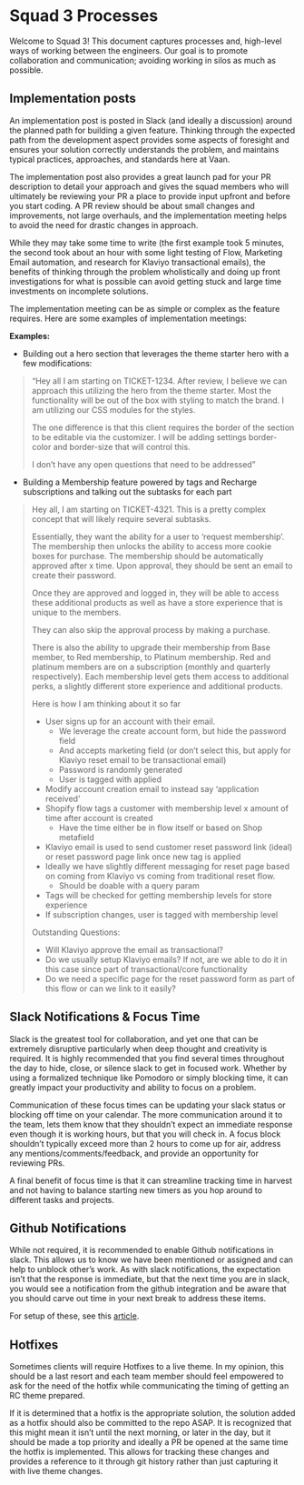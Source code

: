# Squad 3 Processes

Welcome to Squad 3! This document captures processes and, high-level ways of working between the engineers. Our goal is to promote collaboration and communication; avoiding working in silos as much as possible.

## Implementation posts

An implementation post is posted in Slack (and ideally a discussion) around the planned path for building a given feature. Thinking through the expected path from the development aspect provides some aspects of foresight and ensures your solution correctly understands the problem, and maintains typical practices, approaches, and standards here at Vaan.

The implementation post also provides a great launch pad for your PR description to detail your approach and gives the squad members who will ultimately be reviewing your PR a place to provide input upfront and before you start coding. A PR review should be about small changes and improvements, not large overhauls, and the implementation meeting helps to avoid the need for drastic changes in approach.

While they may take some time to write (the first example took 5 minutes, the second took about an hour with some light testing of Flow, Marketing Email automation, and research for Klaviyo transactional emails), the benefits of thinking through the problem wholistically and doing up front investigations for what is possible can avoid getting stuck and large time investments on incomplete solutions.

The implementation meeting can be as simple or complex as the feature requires. Here are some examples of implementation meetings:

**Examples:**

- Building out a hero section that leverages the theme starter hero with a few modifications:

> “Hey all I am starting on TICKET-1234. After review, I believe we can approach this utilizing the hero from the theme starter. Most the functionality will be out of the box with styling to match the brand. I am utilizing our CSS modules for the styles.
>
> The one difference is that this client requires the border of the section to be editable via the customizer. I will be adding settings border-color and border-size that will control this.
>
> I don’t have any open questions that need to be addressed”

- Building a Membership feature powered by tags and Recharge subscriptions and talking out the subtasks for each part

> Hey all, I am starting on TICKET-4321. This is a pretty complex concept that will likely require several subtasks.
>
> Essentially, they want the ability for a user to ‘request membership’. The membership then unlocks the ability to access more cookie boxes for purchase. The membership should be automatically approved after x time. Upon approval, they should be sent an email to create their password.
>
> Once they are approved and logged in, they will be able to access these additional products as well as have a store experience that is unique to the members.
>
> They can also skip the approval process by making a purchase.
>
> There is also the ability to upgrade their membership from Base member, to Red membership, to Platinum membership. Red and platinum members are on a subscription (monthly and quarterly respectively). Each membership level gets them access to additional perks, a slightly different store experience and additional products.
>
> Here is how I am thinking about it so far
>
> - User signs up for an account with their email.
>   - We leverage the create account form, but hide the password field
>   - And accepts marketing field (or don’t select this, but apply for Klaviyo reset email to be transactional email)
>   - Password is randomly generated
>   - User is tagged with applied
> - Modify account creation email to instead say ‘application received’
> - Shopify flow tags a customer with membership level x amount of time after account is created
>   - Have the time either be in flow itself or based on Shop metafield
> - Klaviyo email is used to send customer reset password link (ideal) or reset password page link once new tag is applied
> - Ideally we have slightly different messaging for reset page based on coming from Klaviyo vs coming from traditional reset flow.
>   - Should be doable with a query param
> - Tags will be checked for getting membership levels for store experience
> - If subscription changes, user is tagged with membership level
>
> Outstanding Questions:
>
> - Will Klaviyo approve the email as transactional?
> - Do we usually setup Klaviyo emails? If not, are we able to do it in this case since part of transactional/core functionality
> - Do we need a specific page for the reset password form as part of this flow or can we link to it easily?

## Slack Notifications & Focus Time

Slack is the greatest tool for collaboration, and yet one that can be extremely disruptive particularly when deep thought and creativity is required. It is highly recommended that you find several times throughout the day to hide, close, or silence slack to get in focused work. Whether by using a formalized technique like Pomodoro or simply blocking time, it can greatly impact your productivity and ability to focus on a problem.

Communication of these focus times can be updating your slack status or blocking off time on your calendar. The more communication around it to the team, lets them know that they shouldn’t expect an immediate response even though it is working hours, but that you will check in. A focus block shouldn’t typically exceed more than 2 hours to come up for air, address any mentions/comments/feedback, and provide an opportunity for reviewing PRs.

A final benefit of focus time is that it can streamline tracking time in harvest and not having to balance starting new timers as you hop around to different tasks and projects.

## Github Notifications

While not required, it is recommended to enable Github notifications in slack. This allows us to know we have been mentioned or assigned and can help to unblock other’s work. As with slack notifications, the expectation isn’t that the response is immediate, but that the next time you are in slack, you would see a notification from the github integration and be aware that you should carve out time in your next break to address these items.

For setup of these, see this
[article](https://rasim.pro/blog/personal-slack-github-notifications-for-pull-requests-reviewers-how-to-set-up/).

## Hotfixes

Sometimes clients will require Hotfixes to a live theme. In my opinion, this should be a last resort and each team member should feel empowered to ask for the need of the hotfix while communicating the timing of getting an RC theme prepared.

If it is determined that a hotfix is the appropriate solution, the solution added as a hotfix should also be committed to the repo ASAP. It is recognized that this might mean it isn’t until the next morning, or later in the day, but it should be made a top priority and ideally a PR be opened at the same time the hotfix is implemented. This allows for tracking these changes and provides a reference to it through git history rather than just capturing it with live theme changes.
